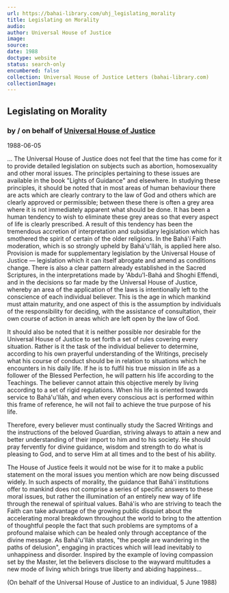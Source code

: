 ```yaml
---
url: https://bahai-library.com/uhj_legislating_morality
title: Legislating on Morality
audio: 
author: Universal House of Justice
image: 
source: 
date: 1988
doctype: website
status: search-only
encumbered: false
collection: Universal House of Justice Letters (bahai-library.com)
collectionImage: 
---
```



## Legislating on Morality

### by / on behalf of [Universal House of Justice](https://bahai-library.com/author/Universal+House+of+Justice)

1988-06-05


... The Universal House of Justice does not feel that the time has come for it to provide detailed legislation on subjects such as abortion, homosexuality and other moral issues. The principles pertaining to these issues are available in the book "Lights of Guidance" and elsewhere. In studying these principles, it should be noted that in most areas of human behaviour there are acts which are clearly contrary to the law of God and others which are clearly approved or permissible; between these there is often a grey area where it is not immediately apparent what should be done. It has been a human tendency to wish to eliminate these grey areas so that every aspect of life is clearly prescribed. A result of this tendency has been the tremendous accretion of interpretation and subsidiary legislation which has smothered the spirit of certain of the older religions. In the Bahá'í Faith moderation, which is so strongly upheld by Bahá'u'lláh, is applied here also. Provision is made for supplementary legislation by the Universal House of Justice — legislation which it can itself abrogate and amend as conditions change. There is also a clear pattern already established in the Sacred Scriptures, in the interpretations made by 'Abdu'l-Bahá and Shoghi Effendi, and in the decisions so far made by the Universal House of Justice, whereby an area of the application of the laws is intentionally left to the conscience of each individual believer. This is the age in which mankind must attain maturity, and one aspect of this is the assumption by individuals of the responsibility for deciding, with the assistance of consultation, their own course of action in areas which are left open by the law of God.

It should also be noted that it is neither possible nor desirable for the Universal House of Justice to set forth a set of rules covering every situation. Rather is it the task of the individual believer to determine, according to his own prayerful understanding of the Writings, precisely what his course of conduct should be in relation to situations which he encounters in his daily life. If he is to fulfil his true mission in life as a follower of the Blessed Perfection, he will pattern his life according to the Teachings. The believer cannot attain this objective merely by living according to a set of rigid regulations. When his life is oriented towards service to Bahá'u'lláh, and when every conscious act is performed within this frame of reference, he will not fail to achieve the true purpose of his life.

Therefore, every believer must continually study the Sacred Writings and the instructions of the beloved Guardian, striving always to attain a new and better understanding of their import to him and to his society. He should pray fervently for divine guidance, wisdom and strength to do what is pleasing to God, and to serve Him at all times and to the best of his ability.

The House of Justice feels it would not be wise for it to make a public statement on the moral issues you mention which are now being discussed widely. In such aspects of morality, the guidance that Bahá'í institutions offer to mankind does not comprise a series of specific answers to these moral issues, but rather the illumination of an entirely new way of life through the renewal of spiritual values. Bahá'ís who are striving to teach the Faith can take advantage of the growing public disquiet about the accelerating moral breakdown throughout the world to bring to the attention of thoughtful people the fact that such problems are symptoms of a profound malaise which can be healed only through acceptance of the divine message. As Bahá'u'lláh states, "the people are wandering in the paths of delusion", engaging in practices which will lead inevitably to unhappiness and disorder. Inspired by the example of loving compassion set by the Master, let the believers disclose to the wayward multitudes a new mode of living which brings true liberty and abiding happiness...

(On behalf of the Universal House of Justice to an individual, 5 June 1988)